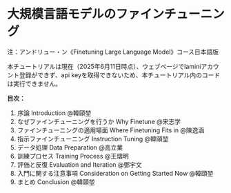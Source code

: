 # 大規模言語モデルのファインチューニング

注：アンドリュー・ン《Finetuning Large Language Model》コース日本語版

本チュートリアルは現在（2025年6月11日時点）、ウェブページでlaminiアカウント登録ができず、api keyを取得できないため、本チュートリアル内のコードは実行できません。

**目次：**

1. 序論 Introduction @韓頤堃
2. なぜファインチューニングを行うか Why Finetune @宋志学
3. ファインチューニングの適用場面 Where Finetuning Fits in @陳逸涵
4. 指示ファインチューニング Instruction Tuning @韓頤堃
5. データ処理 Data Preparation @高立業
6. 訓練プロセス Training Process @王熠明
7. 評価と反復 Evaluation and Iteration @鄧宇文
8. 入門に関する注意事項 Consideration on Getting Started Now @韓頤堃
9. まとめ Conclusion @韓頤堃